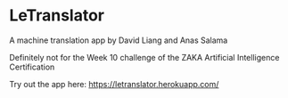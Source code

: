 # LeTranslator
A machine translation app by David Liang and Anas Salama

Definitely not for the Week 10 challenge of the ZAKA Artificial Intelligence Certification

Try out the app here: https://letranslator.herokuapp.com/

